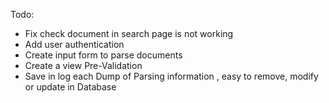 Todo:
- Fix check document in search page is not working 
- Add user authentication
- Create input form to parse documents
- Create a view Pre-Validation
- Save in log each Dump of Parsing information , easy to remove, modify or update in Database
